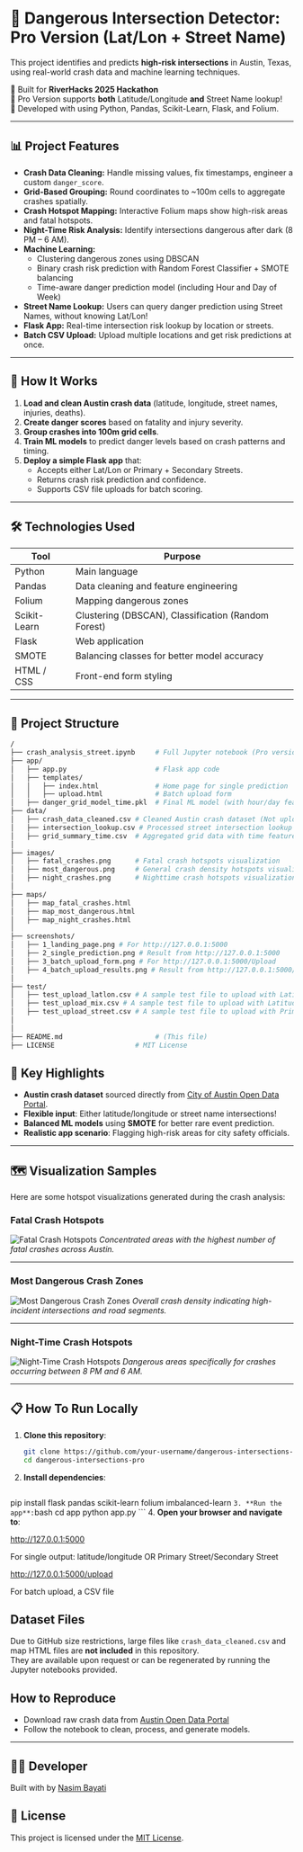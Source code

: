 # 🚦 Dangerous Intersection Detector: Pro Version (Lat/Lon + Street Name)

This project identifies and predicts **high-risk intersections** in Austin, Texas, using real-world crash data and machine learning techniques.

🔹 Built for **RiverHacks 2025 Hackathon**  
🔹 Pro Version supports **both** Latitude/Longitude **and** Street Name lookup!  
🔹 Developed with using Python, Pandas, Scikit-Learn, Flask, and Folium.

---

## 📊 Project Features

- **Crash Data Cleaning:** Handle missing values, fix timestamps, engineer a custom `danger_score`.
- **Grid-Based Grouping:** Round coordinates to ~100m cells to aggregate crashes spatially.
- **Crash Hotspot Mapping:** Interactive Folium maps show high-risk areas and fatal hotspots.
- **Night-Time Risk Analysis:** Identify intersections dangerous after dark (8 PM – 6 AM).
- **Machine Learning:**
  - Clustering dangerous zones using DBSCAN
  - Binary crash risk prediction with Random Forest Classifier + SMOTE balancing
  - Time-aware danger prediction model (including Hour and Day of Week)
- **Street Name Lookup:** Users can query danger prediction using Street Names, without knowing Lat/Lon!
- **Flask App:** Real-time intersection risk lookup by location or streets.
- **Batch CSV Upload:** Upload multiple locations and get risk predictions at once.

---

## 🚀 How It Works

1. **Load and clean Austin crash data** (latitude, longitude, street names, injuries, deaths).
2. **Create danger scores** based on fatality and injury severity.
3. **Group crashes into 100m grid cells**.
4. **Train ML models** to predict danger levels based on crash patterns and timing.
5. **Deploy a simple Flask app** that:
   - Accepts either Lat/Lon or Primary + Secondary Streets.
   - Returns crash risk prediction and confidence.
   - Supports CSV file uploads for batch scoring.

---

## 🛠️ Technologies Used

| Tool          | Purpose                          |
|---------------|-----------------------------------|
| Python        | Main language                     |
| Pandas        | Data cleaning and feature engineering |
| Folium        | Mapping dangerous zones           |
| Scikit-Learn  | Clustering (DBSCAN), Classification (Random Forest) |
| Flask         | Web application                   |
| SMOTE         | Balancing classes for better model accuracy |
| HTML / CSS    | Front-end form styling             |

---

## 📂 Project Structure

```bash
/
├── crash_analysis_street.ipynb     # Full Jupyter notebook (Pro version)
├── app/
│   ├── app.py                      # Flask app code
│   ├── templates/
│   │   ├── index.html              # Home page for single prediction
│   │   ├── upload.html             # Batch upload form
│	├── danger_grid_model_time.pkl  # Final ML model (with hour/day features)
├── data/
│   ├── crash_data_cleaned.csv # Cleaned Austin crash dataset (Not uploaded due to size)
│   ├── intersection_lookup.csv # Processed street intersection lookup
│   ├── grid_summary_time.csv  # Aggregated grid data with time features
│
├── images/
│	├── fatal_crashes.png      # Fatal crash hotspots visualization
│   ├── most_dangerous.png     # General crash density hotspots visualization
│   ├── night_crashes.png      # Nighttime crash hotspots visualization
│  
├── maps/
│   ├── map_fatal_crashes.html 
│   ├── map_most_dangerous.html
│   ├── map_night_crashes.html
│
├── screenshots/
│   ├── 1_landing_page.png # For http://127.0.0.1:5000
│   ├── 2_single_prediction.png # Result from http://127.0.0.1:5000
│   ├── 3_batch_upload_form.png # For http://127.0.0.1:5000/Upload
│   ├── 4_batch_upload_results.png # Result from http://127.0.0.1:5000/Upload
│
├── test/
│   ├── test_upload_latlon.csv # A sample test file to upload with Latitude/Longitude
│   ├── test_upload_mix.csv # A sample test file to upload with Latitude/Longitude and Primary Street/Secondary Street
│   ├── test_upload_street.csv # A sample test file to upload with Primary Street/Secondary Street
│
│
├── README.md                       # (This file)
├── LICENSE                    # MIT License
```

## 🌟 Key Highlights

- **Austin crash dataset** sourced directly from [City of Austin Open Data Portal](https://data.austintexas.gov).
- **Flexible input**: Either latitude/longitude or street name intersections!
- **Balanced ML models** using **SMOTE** for better rare event prediction.
- **Realistic app scenario**: Flagging high-risk areas for city safety officials.

---

## 🗺️ Visualization Samples

Here are some hotspot visualizations generated during the crash analysis:

### Fatal Crash Hotspots
![Fatal Crash Hotspots](images/fatal_crashes.png)
*Concentrated areas with the highest number of fatal crashes across Austin.*

---

### Most Dangerous Crash Zones
![Most Dangerous Crash Zones](images/most_dangerous.png)
*Overall crash density indicating high-incident intersections and road segments.*

---

### Night-Time Crash Hotspots
![Night-Time Crash Hotspots](images/night_crashes.png)
*Dangerous areas specifically for crashes occurring between 8 PM and 6 AM.*


---

## 📋 How To Run Locally

1. **Clone this repository**:
   ```bash
   git clone https://github.com/your-username/dangerous-intersections-pro.git
   cd dangerous-intersections-pro
	```

2. **Install dependencies**:
	```bash
pip install flask pandas scikit-learn folium imbalanced-learn
	```
3. **Run the app**:
	```bash
	cd app
	python app.py
	```
4. **Open your browser and navigate to**:

http://127.0.0.1:5000

For single output: latitude/longitude OR Primary Street/Secondary Street

http://127.0.0.1:5000/upload

For batch upload, a CSV file

## Dataset Files
Due to GitHub size restrictions, large files like `crash_data_cleaned.csv` and map HTML files are **not included** in this repository.  
They are available upon request or can be regenerated by running the Jupyter notebooks provided.

## How to Reproduce
- Download raw crash data from [Austin Open Data Portal](https://data.austintexas.gov/)
- Follow the notebook to clean, process, and generate models.

---

## 👩‍💻 Developer

Built with by [Nasim Bayati](https://github.com/nasimbayati)

## 📜 License

This project is licensed under the [MIT License](LICENSE).
